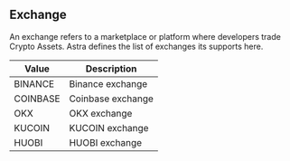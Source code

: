 ## Exchange

An exchange refers to a marketplace or platform where developers trade Crypto Assets. Astra defines the list of exchanges its supports here.

|Value|Description|
|---|---|
|BINANCE|Binance exchange|
|COINBASE|Coinbase exchange|
|OKX|OKX exchange|
|KUCOIN|KUCOIN exchange|
|HUOBI|HUOBI exchange|
